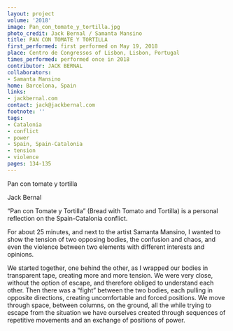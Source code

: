 ```yaml
---
layout: project
volume: '2018'
image: Pan_con_tomate_y_tortilla.jpg
photo_credit: Jack Bernal / Samanta Mansino
title: PAN CON TOMATE Y TORTILLA
first_performed: first performed on May 19, 2018
place: Centro de Congressos of Lisbon, Lisbon, Portugal
times_performed: performed once in 2018
contributor: JACK BERNAL
collaborators:
- Samanta Mansino
home: Barcelona, Spain
links:
- jackbernal.com
contact: jack@jackbernal.com
footnote: ''
tags:
- Catalonia
- conflict
- power
- Spain, Spain-Catalonia
- tension
- violence
pages: 134-135
---
```


Pan con tomate y tortilla

Jack Bernal

“Pan con Tomate y Tortilla” (Bread with Tomato and Tortilla) is a personal reflection on the Spain-Catalonia conflict.

For about 25 minutes, and next to the artist Samanta Mansino, I wanted to show the tension of two opposing bodies, the confusion and chaos, and even the violence between two elements with different interests and opinions.

We started together, one behind the other, as I wrapped our bodies in transparent tape, creating more and more tension. We were very close, without the option of escape, and therefore obliged to understand each other. Then there was a “fight” between the two bodies, each pulling in opposite directions, creating uncomfortable and forced positions. We move through space, between columns, on the ground, all the while trying to escape from the situation we have ourselves created through sequences of repetitive movements and an exchange of positions of power.
